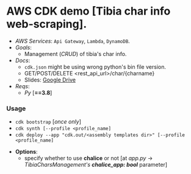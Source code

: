 
# AWS CDK demo [Tibia char info web-scraping].

* _AWS Services_: `Api Gateway`, `Lambda`, `DynamoDB`.
* _Goals_:
  * Management (_CRUD_) of tibia's char info.
* _Docs_:
  * `cdk.json` might be using wrong python's bin file version.
  * GET/POST/DELETE <rest_api_url>/char/{charname}
  * Slides: [Google Drive](https://docs.google.com/presentation/d/1JkRvEB96tWdElryMJNMWi57lgWHQHFJB/edit?usp=sharing&ouid=107633070004175527539&rtpof=true&sd=true)
* _Reqs_:
  * _Py_ [**==3.8**]

### Usage

- `cdk bootstrap` [_once only_]
- `cdk synth [--profile <profile_name]`
- `cdk deploy --app "cdk.out/<assembly templates dir>" [--profile <profile_name]` 
* **Options**:
  * specify whether to use **chalice** or not [at _app.py_ -> _TibiaCharsManagement's_ **_chalice_app: bool_** parameter]